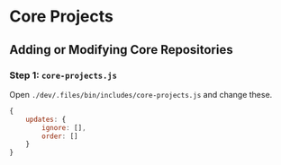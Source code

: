 # Core Projects

## Adding or Modifying Core Repositories

### Step 1: `core-projects.js`

Open `./dev/.files/bin/includes/core-projects.js` and change these.

```js
{
	updates: {
		ignore: [],
		order: []
	}
}
```
